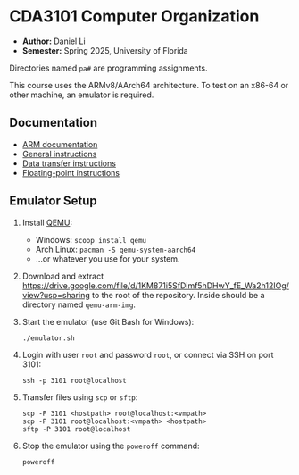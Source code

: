 # CDA3101 Computer Organization

- **Author:** Daniel Li
- **Semester:** Spring 2025, University of Florida

Directories named `pa#` are programming assignments.

This course uses the ARMv8/AArch64 architecture. To test on an x86-64 or other
machine, an emulator is required.

## Documentation

- [ARM documentation](https://developer.arm.com/documentation)
- [General instructions](https://developer.arm.com/documentation/dui0801/l/A64-General-Instructions/A64-instructions-in-alphabetical-order)
- [Data transfer instructions](https://developer.arm.com/documentation/dui0801/l/A64-Data-Transfer-Instructions/A64-data-transfer-instructions-in-alphabetical-order)
- [Floating-point instructions](https://developer.arm.com/documentation/dui0801/l/A64-Floating-point-Instructions/A64-floating-point-instructions-in-alphabetical-order)

## Emulator Setup

 1. Install [QEMU](https://www.qemu.org):

    - Windows: `scoop install qemu`
    - Arch Linux: `pacman -S qemu-system-aarch64`
    - ...or whatever you use for your system.

 2. Download and extract
    <https://drive.google.com/file/d/1KM871i5SfDimf5hDHwY_fE_Wa2h12IOg/view?usp=sharing>
    to the root of the repository. Inside should be a directory named
    `qemu-arm-img`.

 3. Start the emulator (use Git Bash for Windows):

    ```
    ./emulator.sh
    ```

 4. Login with user `root` and password `root`, or connect via SSH on port 3101:

    ```
    ssh -p 3101 root@localhost
    ```

 5. Transfer files using `scp` or `sftp`:

    ```
    scp -P 3101 <hostpath> root@localhost:<vmpath>
    scp -P 3101 root@localhost:<vmpath> <hostpath>
    sftp -P 3101 root@localhost
    ```

 6. Stop the emulator using the `poweroff` command:

    ```
    poweroff
    ```
